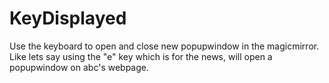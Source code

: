 # KeyDisplayed
Use the keyboard to open and close new popupwindow in the magicmirror. Like lets say using the "e" key which is for the news, will open a popupwindow on abc's webpage.
